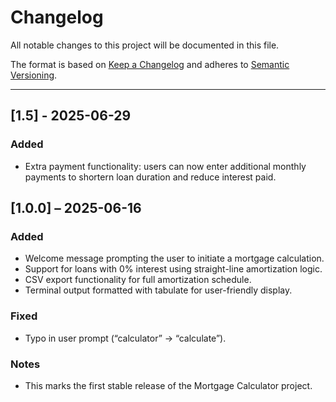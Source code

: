# Changelog

All notable changes to this project will be documented in this file.

The format is based on [Keep a Changelog](https://keepachangelog.com/en/1.0.0/) and adheres to [Semantic Versioning](https://semver.org/spec/v2.0.0.html).

---
## [1.5] - 2025-06-29
### Added
- Extra payment functionality: users can now enter additional monthly payments to shortern loan duration and reduce interest paid.


## [1.0.0] – 2025-06-16

### Added
- Welcome message prompting the user to initiate a mortgage calculation.
- Support for loans with 0% interest using straight-line amortization logic.
- CSV export functionality for full amortization schedule.
- Terminal output formatted with tabulate for user-friendly display.

### Fixed
- Typo in user prompt (“calculator” → “calculate”).

### Notes
- This marks the first stable release of the Mortgage Calculator project.
